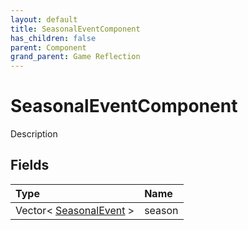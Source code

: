 ```yaml
---
layout: default
title: SeasonalEventComponent
has_children: false
parent: Component
grand_parent: Game Reflection
---
```

# SeasonalEventComponent
Description 

## Fields

| Type | Name |
|:----------|:--------------|
| Vector< [SeasonalEvent](/riftbreaker-wiki/docs/game-reflection/classes/seasonal_event/) > | season |

